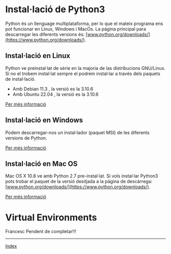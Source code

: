 # Instal·lació de Python3 

Python és un llenguage multiplataforma, per lo que el mateix programa ens pot funcionar en Linux, Windows i MacOs. La pàgina principal para descarregar les diferents versions és: [www.python.org/downloads/](https://www.python.org/downloads/).

## Instal·lació en Linux

Python ve preinstal·lat de sèrie en la majoria de las distribucions GNU/Linux. Si no el trobem instal·lat sempre el podrem instal·lar a través dels paquets de instal·lació.

* Amb Debian 11.3 , la versió es la 3.10.6
* Amb Ubuntu 22.04 , la versió es la 3.10.6

[Per més informació](https://docs.python.org/3/using/unix.html)

## Instal·lació en Windows

Podem descarregar-nos un instal·lador (paquet MSI) de les diferents versions de Python. 

[Per més informació](https://docs.python.org/3/using/windows.html)

## Instal·lació en Mac OS

Mac OS X 10.8 ve amb Python 2.7 pre-instal·lat. Si vols instal·lar Python3 pots trobar el paquet de la versió desitjada a la pàgina de descàrrega: [www.python.org/downloads/](https://www.python.org/downloads/).

[Per més informació](https://docs.python.org/3/using/mac.html)

# Virtual Environments

Francesc
Pendent de completar!!!

***
[Index](../../../README.md)